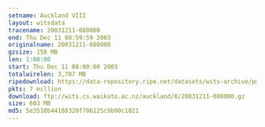 ```yaml
---
setname: Auckland VIII
layout: witsdata
tracename: 20031211-080000
end: Thu Dec 11 08:59:59 2003
originalname: 20031211-080000
gzsize: 158 MB
len: 1:00:00
start: Thu Dec 11 08:00:00 2003
totalwirelen: 3,787 MB
ripedownload: https://data-repository.ripe.net/datasets/wits-archive/pma/long/auck/8//20031211-080000.gz
pkts: 7 million
download: ftp://wits.cs.waikato.ac.nz/auckland/8/20031211-080000.gz
size: 603 MB
md5: 5e3510b44188320f706125c9b90c1021
---
```

